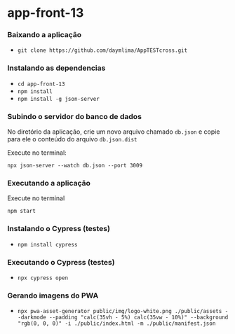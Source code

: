 # app-front-13


### Baixando a aplicação
- `git clone https://github.com/daymlima/AppTESTcross.git`

### Instalando as dependencias
- `cd app-front-13`
- `npm install`
- `npm install -g json-server`

### Subindo o servidor do banco de dados
No diretório da aplicação, crie um novo arquivo chamado `db.json` e copie para ele o conteúdo do arquivo `db.json.dist`

Execute no terminal:
```shell
npx json-server --watch db.json --port 3009
```

### Executando a aplicação
Execute no terminal
```shell
npm start
```

### Instalando o Cypress (testes)
- `npm install cypress`

### Executando o Cypress (testes)
- `npx cypress open`

### Gerando imagens do PWA
- `npx pwa-asset-generator public/img/logo-white.png ./public/assets --darkmode --padding "calc(35vh - 5%) calc(35vw - 10%)" --background "rgb(0, 0, 0)" -i ./public/index.html -m ./public/manifest.json`
